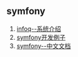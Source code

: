 ## symfony
1. [infoq--系统介绍](http://www.infoq.com/cn/articles/symfony2#theCommentsSection)
2. [symfony开发例子](http://tutorial.symblog.co.uk/)
3. [symfony--中文文档](http://symfony.cn/docs/)
